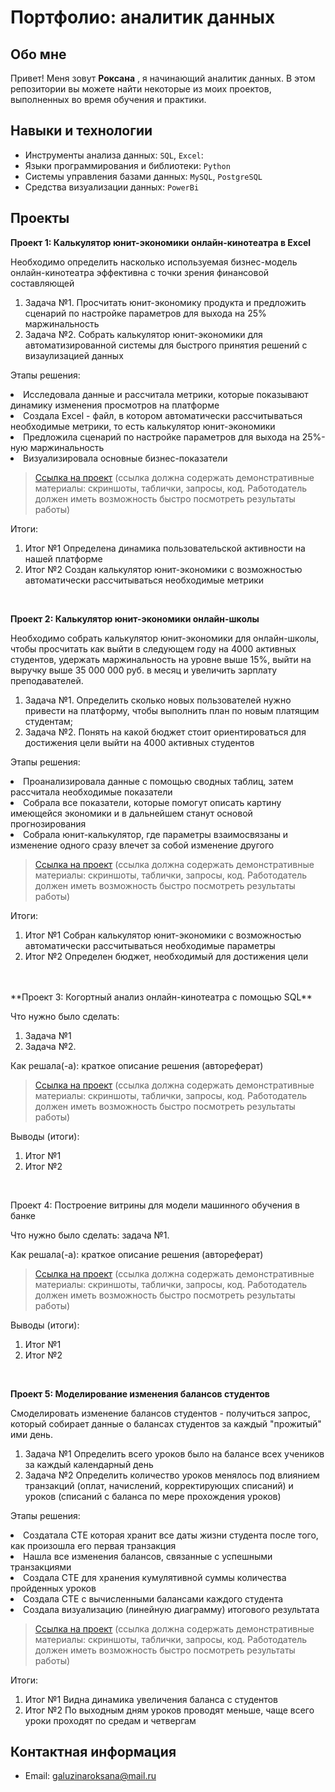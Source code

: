 # Портфолио: аналитик данных

## Обо мне 

Привет! Меня зовут **Роксана** , я начинающий аналитик данных. 
В этом репозитории вы можете найти некоторые из моих проектов, выполненных во время обучения и практики.
<br>

## Навыки и технологии
- Инструменты анализа данных: ``SQL``, ``Excel``: 
- Языки программирования и библиотеки: ``Python``
- Системы управления базами данных: ``MySQL``, ``PostgreSQL``
- Средства визуализации данных: ``PowerBi``

## Проекты
**Проект 1: Калькулятор юнит-экономики онлайн-кинотеатра в Excel**
<p> Необходимо определить насколько используемая бизнес-модель онлайн-кинотеатра эффективна с точки зрения финансовой составляющей
<ol>
  <li>Задача №1. Просчитать юнит-экономику продукта и предложить сценарий по настройке параметров для выхода на 25% маржинальность
  <li>Задача №2. Собрать калькулятор юнит-экономики для автоматизированной системы для быстрого принятия решений с визаулизацией данных
</ol>

<p>Этапы решения: 
  <li> Исследовала данные и рассчитала метрики, которые показывают динамику изменения просмотров на платформе
  <li> Создала Excel - файл, в котором автоматически рассчитываться необходимые метрики, то есть калькулятор юнит-экономики
  <li> Предложила сценарий по настройке параметров для выхода на 25%-ную маржинальность 
  <li> Визуализировала основные бизнес-показатели<p>

> <a href="https://github.com/RokSana23/README/commit/819f4db2a456b296671bbb4b898d141e532a3bc9">Ссылка на проект</a>
  (ссылка должна содержать демонстративные материалы: скриншоты, таблички, запросы, код. Работодатель должен иметь возможность быстро посмотреть результаты работы)


<p>Итоги:<p>
<ol>
  <li>Итог №1 Определена динамика пользовательской активности на нашей платформе</li>
  <li>Итог №2 Создан калькулятор юнит-экономики с возможностью автоматически рассчитываться необходимые метрики</li>
</ol>
<br> 

**Проект 2: Калькулятор юнит-экономики онлайн-школы**
<p>Необходимо собрать калькулятор юнит-экономики для онлайн-школы, чтобы просчитать как выйти в следующем году на 4000 активных студентов,
удержать маржинальность на уровне выше 15%, выйти на выручку выше 35 000 000 руб. в месяц и увеличить зарплату преподавателей. <p>
<ol>
  <li>Задача №1. Определить сколько новых пользователей нужно привести на платформу, чтобы выполнить план по новым платящим студентам;</li>
  <li>Задача №2. Понять на какой бюджет стоит ориентироваться для достижения цели выйти на 4000 активных студентов</li>
</ol>

<p>Этапы решения: 
  <li> Проанализировала данные с помощью сводных таблиц, затем рассчитала необходимые показатели
  <li> Собрала все показатели, которые помогут описать картину имеющейся экономики и в дальнейшем станут основой прогнозирования
  <li> Собрала юнит-калькулятор, где параметры взаимосвязаны и изменение одного сразу влечет за собой изменение другого <p>

> <a href="https://drive.google.com/drive/folders/11HcEeqniyrCMjuwHZ0GLysX0A2SEv-_x">Ссылка на проект</a>
 (ссылка должна содержать демонстративные материалы: скриншоты, таблички, запросы, код. Работодатель должен иметь возможность быстро посмотреть результаты работы)
 
<p>Итоги:<p>
<ol>
  <li>Итог №1 Собран калькулятор юнит-экономики с возможностью автоматически рассчитываться необходимые параметры </li>
  <li>Итог №2 Определен бюджет, необходимый для достижения цели</li>
</ol>
<br> 

<br> 
**Проект 3: Когортный анализ онлайн-кинотеатра с помощью SQL**
<p>Что нужно было сделать:<p>
<ol>
  <li>Задача №1</li>
  <li>Задача №2.</li>
</ol>

<p>Как решала(-а): краткое описание решения (автореферат)<p>
  
> <a href="https://drive.google.com/drive/folders/1wdD-mfSeIsHWgrMLJz8Tv_ClAuP_EAOQ?usp=sharing">Ссылка на проект</a>
(ссылка должна содержать демонстративные материалы: скриншоты, таблички, запросы, код. Работодатель должен иметь возможность быстро посмотреть результаты работы)
  <p>Выводы (итоги):<p>
<ol>
  <li>Итог №1</li>
  <li>Итог №2</li>
</ol>

<br> 
<p>Проект 4: Построение витрины для модели машинного обучения в банке </p> 
<p>Что нужно было сделать: задача №1.<p>
  
<p>Как решала(-а): краткое описание решения (автореферат)<p>

> <a href="https://drive.google.com/drive/folders/1QOk5AAh6x7jK_yHgfKI2sUFYR7AWUi5u">Ссылка на проект</a>
(ссылка должна содержать демонстративные материалы: скриншоты, таблички, запросы, код. Работодатель должен иметь возможность быстро посмотреть результаты работы)
  
 <p>Выводы (итоги):<p>
<ol>
  <li>Итог №1</li>
  <li>Итог №2</li>
</ol>
<br> 

**Проект 5: Моделирование изменения балансов студентов**
<p>Смоделировать изменение балансов студентов - получиться запрос, который собирает данные о балансах студентов за каждый "прожитый" ими день.<p>
<ol>
  <li>Задача №1 Определить всего уроков было на балансе всех учеников за каждый календарный день</li>
  <li>Задача №2 Определить количество уроков менялось под влиянием транзакций (оплат, начислений, корректирующих списаний) и уроков (списаний с баланса по мере прохождения уроков)</li>
</ol>

<p>Этапы решения: 
  <li> Создатала СТЕ которая хранит все даты жизни студента после того, как произошла его первая транзакция
  <li> Нашла все изменения балансов, связанные с успешными транзакциями
  <li> Создала CTE для хранения кумулятивной суммы количества пройденных уроков
  <li> Создала CTE с вычисленными балансами каждого студента
  <li> Создала визуализацию (линейную диаграмму) итогового результата <p>

> <a href="https://github.com/Skyproportfolio/data-analytics-5month/blob/main/Проект%205.xlsx">Ссылка на проект</a>
(ссылка должна содержать демонстративные материалы: скриншоты, таблички, запросы, код. Работодатель должен иметь возможность быстро посмотреть результаты работы)
 
 <p>Итоги:<p>
<ol>
  <li>Итог №1 Видна динамика увеличения баланса c студентов</li>
  <li>Итог №2 По выходным дням уроков проводят меньше, чаще всего уроки проходят по средам и четвергам</li>
</ol>

## Контактная информация
- Email: galuzinaroksana@mail.ru

